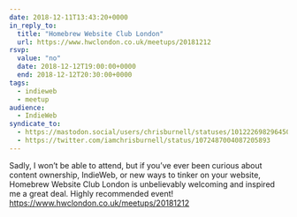 ```yaml
---
date: 2018-12-11T13:43:20+0000
in_reply_to:
  title: "Homebrew Website Club London"
  url: https://www.hwclondon.co.uk/meetups/20181212
rsvp:
  value: "no"
  date: 2018-12-12T19:00:00+0000
  end: 2018-12-12T20:30:00+0000
tags:
  - indieweb
  - meetup
audience:
  - IndieWeb
syndicate_to:
  - https://mastodon.social/users/chrisburnell/statuses/101222698296450938
  - https://twitter.com/iamchrisburnell/status/1072487004087205893
---
```


Sadly, I won’t be able to attend, but if you’ve ever been curious about content ownership, IndieWeb, or new ways to tinker on your website, Homebrew Website Club London is unbelievably welcoming and inspired me a great deal. Highly recommended event! <a href="https://www.hwclondon.co.uk/meetups/20181212" rel="external">https://www.hwclondon.co.uk/meetups/20181212</a>
